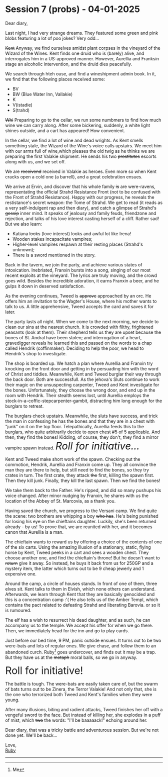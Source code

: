 # Session 7 (probs) - 04-01-2025

Dear diary,

Last night, I had very strange dreams. They featured some green and pink blobs featuring a lot of poo jokes? Very odd...

~~Kent~~ Anyway, we find ourselves amidst plant corpses in the vineyard of the Wizard of the Wines. Kent finds one druid who is (barely) alive, and interrogates him in a US-approved manner. However, Aurellia and Franksin stage an alcoholic intervention, and the druid dies peacefully.

We search through hteh ouse, and find a wineshipment admin book. In it, we find that the following places received some:
- BV
- BW (Blue Water Inn, Vallakie)
- K
- V(istadie)
- S(trahd)

~~Whi~~ Preparing to go to the cellar, we run some numbmers to find how much wine we can carry along. After some bickering, suddenly, a white light shines outside, and a cart has appeared! How convenient.

In the cellar, we find a lot of wine and dead wrights. As Kent smells something stale, the Wizard of the Wine's voice calls upstairs. We meet him with our arms full of wine,which pleases the old twig as he thinks we are preparing the first Valakie shipment. He sends his two ~~prostitutes~~ escorts along with us, and we set off.

We are ~~receivend~~ received in Valakie as heroes. Even more so when Kent cracks open a cold one (a barrell), and a great celebration ensues.

We arrive at Ervin, and discover that his whole family ~~is~~ are were-ravens, representating the official Strahd Resistance Front (not to be confused with the Front of Strahd Resistance). Happy with our progress, he reveals the restistance's secret weapon: the Tome of Strahd. We get to read (it reads as a very self-indulgent rap and then diary), and catch a glimpse of Strahd's ~~gossip~~ inner mind. It speaks of jealousy and family feuds, friendzone and rejection, and talks of his love interest casting herself of a cliff. Rather sad! But we also learn:
- Katiana ~~looks~~ (love interest) looks and awful lot like Irena!
- Wooden stakes incapacitate vampires;
- Higher-level vampires respawn at their resting places (Strahd's unknown);
- There is a sword mentioned in the story.

Back in the tavern, we join the party, and achieve various states of intoxication. Inebriated, Franxin bursts into a song, singing of our most recent exploits at the vineyard. The lyrics are truly moving, and the crowd goes wild. Besides the incredible adoration, it earns Franxin a beer, and he gulps it down in deserved satisfaction.

As the evening continues, Tweed is ~~approve~~ approached by an orc. He offers him an invitation to the Wagter's House, where his mother wants to talk to us. A little apprehensive, Tweed accepts the card and saves it for later.

The party lasts all night. When we come to the next morning, we decide to clean our sins at the nearest church. It is crowded with filthy, frightened peasants (look at them). Their shepherd tells us they are upset because the bones of St. Andral have been stolen; and interrogation of a heart, gravedigger reveals he learned this and passed on the words to a chap called Hendrik (coffinmaker). Deciding to help the poor, we head to Hendrik's shop to investigate.

The shop is boarded up. We hatch a plan where Aurellia and Franxin try knocking on the front door and getting in by persuading him with the word of Christ and tiddies. Meanwhile, Kent and Tweed burglar their way through the back door. Both are successfull. As the jehova's Sluts continue to work their magic on the unsuspecting carpenter, Tweed and Kent investigate for the bones. Unfortunately, they choose the wrong door, and end up in the room with Hendrik. Their stealth seems lost, until Aurellia employs the stock-in-a-coffic-stepcarpenter-gambit, distracting him long enough for the burglars to retreat.

The burglars check upstairs. Meanwhile, the sluts have success, and trick the man in confessing he has the bones and that they are in a chest with "junk" on it on the top floor. Telepathically, Aurellia feeds this to the burglars, who quite arbitrarily decide to open chest #5 of 5 applicable. And then, they find the bones! Kidding, of course, they don't, they find a mirror vampire spawn instead. <span style="font-size: 24pt;"><i>Roll for initiative...</i></span>

Kent and Tweed make short work of the spawn. Checking out the commotion, Hendrik, Aurellia and Franxin come up. They all convince the man they are there to help, but still need to find the bones, so they try crates in turn. The first crate, they attack ~~the~~ first, killing the spawn first. Then they kill junk. Finally, they kill the last spawn. Then we find the bones!

We take them back to the Father. He's ripped, and did so many pushups his voice changed. After minor nudging by Franxin, he shares with us the location of the Abbey of St. Marcovia, as a thank you.

Having saved the church, we progress to the Versani camp. We find quite the scene: two brothers are whipping a boy ~~who has~~. He's being punished for losing his eye on the chieftains daughter. Luckily, she's been returned already - by us! To prove that, we are reunited with her, and it becomes canon that Aurellia is a man.

The chieftain wants to reward us by offering a choice of the contents of one of the six carts. Using the amazing illusion of a stationary, static, flying horse by Kent, Tweed peeks in a cart and sees a wooden chest. They choose another one, and find the chieftain's throne! But he doesn't want to ~~return~~ give it away. So instead, he buys it back from us for 250GP and a mystery item, the latter which turns out to be 9 cheap jewerly and 1 expensive one.

Around the camp, a circle of houses stands. In front of one of them, three elves sit. Kent talks to them in Elvish, which none others can understand. Afterwards, we learn through Kent that they are basically genocided and this is a concentration camp :'( He also tells us of the Amber Templ, which contains the pact related to defeating Strahd and liberating Barovia. or so it is rumoured.

The elf has a wish to resurrect his dead daughter, and as such, he can accompany us to the temple. We accept his offer for when we go there. Then, we immediately head for the inn and go to play cards.

Just before our bed time, 9 PM, panic outside ensues. It turns out to be two were-bats and lots of regular ones. We give chase, and follow them to an abandoned curch. Ruby[^1] goes undercover, and finds out it may be a trap. But they have us at the ~~metaph~~ moral balls, so we go in anyway.

<span style="font-size: 24pt;">Roll for initiative!</span>

The battle is tough. The were-bats are easily taken care of, but the swarm of bats turns out to be Zinera, the Terror Valakie! And not only that, she is the one who terrorized both Tweed and Kent's families when they were young.

After many illusions, biting and radient attacks, Tweed finishes her off with a vengeful sword to the face. But instead of killing her, she explodes in a puff of mist, which ~~two~~ the words: "I'll be baaaaack!" echoing around her.

Dear diary, that was a tricky battle and adventurous session. But we're not done yet. We'll be back...

Love,  
<u>Ruby</u>

---
[^1]: Me
